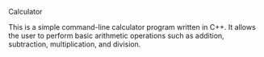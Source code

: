 Calculator

This is a simple command-line calculator program written in C++. It allows the user to perform basic arithmetic operations such as addition, subtraction, multiplication, and division.
